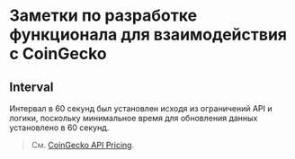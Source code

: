 # Заметки по разработке функционала для взаимодействия с CoinGecko

## Interval
Интервал в 60 секунд был установлен исходя из ограничений API и логики, поскольку минимальное время для обновления данных установлено в 60 секунд.
>См. [CoinGecko API Pricing](https://www.coingecko.com/en/api/pricing).